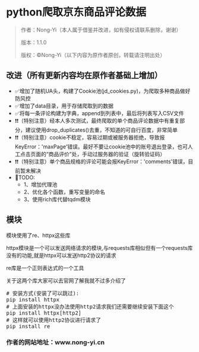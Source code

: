 <h1>python爬取京东商品评论数据</h1>

> 作者：Nong-Yi（本人属于借鉴并改进，如有侵权请联系删除，谢谢）
>
> 版本：1.1.0
>
> 版权：©️Nong-Yi（以下内容为原作者原创，转载请注明出处）

## 改进（所有更新内容均在原作者基础上增加）
- ✅增加了随机UA头，构建了Cookie池(jd_cookies.py)，为爬取多种商品做好防风控
- ✅增加了data目录，用于存储爬取到的数据
- ✅将每一条评论构建为字典，append到列表中，最后将列表写入CSV文件
- ❗❗（特别注意）经本人多次测试，最终爬取的单个商品评论数据中有重复部分，建议使用drop_duplicates()去重，不知道的可自行百度，非常简单
- ❗❗（特别注意）cookie不稳定，容易过期或被服务器拒绝，导致报KeyError：'maxPage'错误。最好不要让cookie池中的账号退出登录，也可人工点击页面的“商品评价”处，手动过服务器的验证（旋转验证码）
- ❗❗（特别注意）单个商品规格的评论可能会报KeyError：'comments'错误，目前暂未解决
- 🚩TODO: 
  - 1、增加代理池
  - 2、优化各个函数，重写变量的命名
  - 3、使用rich库代替tqdm模块

<h2>模块</h2>
<p>模块使用了re、httpx这些库</p>
<p>httpx模块是一个可以发送网络请求的模块,与requests库相似但有一个requests库没有的功能,就是httpx可以发送http2协议的请求</p>
<p>re库是一个正则表达式的一个工具</p>
<p>关于这两个库大家可以去官网了解我就不过多介绍了</p>

<pre># 安装方式(安装了可以跳过):
pip install httpx
# 上面安装的httpx没办法使用http2请求我们还需要继续安装下面这个
pip install httpx[http2]
# 这样就可以使用http2协议进行请求了
pip install re</pre>

<h3>作者的网站地址：www.nong-yi.cn</h3>
